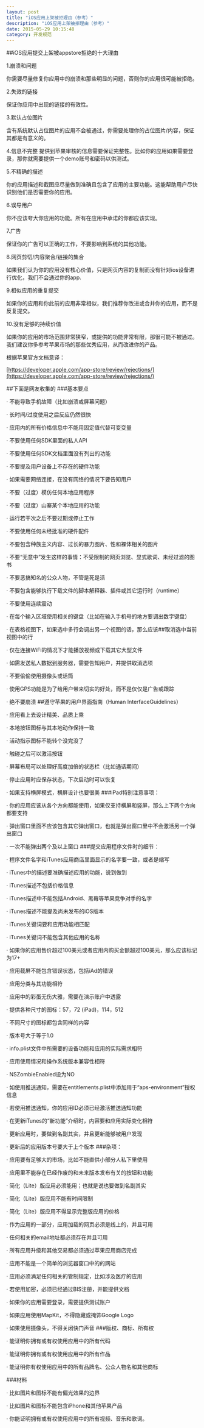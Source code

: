 ```yaml
---
layout: post
title: "iOS应用上架被拒理由（参考）"
description: "iOS应用上架被拒理由（参考）"
date: 2015-05-29 10:15:48
category: 开发规范
---
```

##iOS应用提交上架被appstore拒绝的十大理由 

1.崩溃和问题

你需要尽量修复你应用中的崩溃和那些明显的问题，否则你的应用很可能被拒绝。

2.失效的链接

保证你应用中出现的链接的有效性。

3.默认占位图片

含有系统默认占位图片的应用不会被通过，你需要处理你的占位图片/内容，保证其都是有意义的。

4.信息不完整
提供到苹果审核的信息需要保证完整性。比如你的应用如果需要登录，那你就需要提供一个demo账号和密码以供测试。

5.不精确的描述

你的应用描述和截图应尽量做到准确且包含了应用的主要功能。这能帮助用户尽快识别他们是否需要你的应用。

6.误导用户

你不应该夸大你应用的功能。所有在应用中承诺的你都应该实现。

7.广告

保证你的广告可以正确的工作，不要影响到系统的其他功能。

8.网页剪切/内容聚合/链接的集合

如果我们认为你的应用没有核心价值，只是网页内容的复制而没有针对ios设备进行优化，我们不会通过你的app.

9.相似应用的重复提交

如果你的应用和你此前的应用非常相似，我们推荐你改进或合并你的应用，而不是反复提交。

10.没有足够的持续价值

如果你的应用的市场范围非常狭窄，或提供的功能非常有限，那很可能不被通过。我们建议你多参考苹果市场的那些优秀应用，从而改进你的产品。


根据苹果官方文档意译：

[https://developer.apple.com/app-store/review/rejections/](https://developer.apple.com/app-store/review/rejections/)

##下面是网友收集的
###基本要点

·         不能导致手机故障（比如崩溃或屏幕问题）

·         长时间/过度使用之后反应仍然很快

·         应用内的所有价格信息中不能用固定值代替可变变量

·         不要使用任何SDK里面的私人API

·         不要使用任何SDK文档里面没有列出的功能

·         不要提及用户设备上不存在的硬件功能

·         如果需要网络连接，在没有网络的情况下要告知用户

·         不要（过度）模仿任何本地应用程序

·         不要（过度）山寨某个本地应用的功能

·         运行若干次之后不要过期或停止工作

·         不要使用任何未经批准的硬件配件

·         不要包含种族主义内容、过长的暴力图片、性和裸体相关的图片

·         不要“无意中”发生这样的事情：不受限制的网页浏览、显式歌词、未经过滤的图书

·         不要恶搞知名的公众人物，不管是死是活

·         不要包含能够执行下载文件的脚本解释器、插件或其它运行时（runtime）

·         不要使用连续震动

·         在每个输入区域使用相关的键盘（比如在输入手机号的地方要调出数字键盘）

·         在表格视图下，如果选中多行会调出另一个视图的话，那么应该##取消选中当前视图中的行

·         仅在连接WiFi的情况下才能播放视频或下载其它大型文件

·         如需发送私人数据到服务器，需要告知用户，并提供取消选项

·         不要偷偷使用摄像头或话筒

·         使用GPS功能是为了给用户带来切实的好处，而不是仅仅是广告或跟踪

·         绝不要崩溃
##遵守苹果的用户界面指南（Human InterfaceGuidelines）

·         应用看上去设计精美、品质上乘

·         本地按钮图标与其本地动作保持一致

·         活动指示图标不能转个没完没了

·         触碰之后可以激活按钮

·         屏幕布局可以处理好高度加倍的状态栏（比如通话期间）

·         停止应用时应保存状态，下次启动时可以恢复

·         如果支持横屏模式，横屏设计也要很美
###iPad特别注意事项：

·         你的应用应该从各个方向都能使用，如果仅支持横屏和竖屏，那么上下两个方向都要支持

·         弹出窗口里面不应该包含其它弹出窗口，也就是弹出窗口里中不会激活另一个弹出窗口

·         一次不能弹出两个及以上窗口
###提交应用程序文件时的细节：

·         程序文件名字和iTunes应用商店里面显示的名字要一致，或者是缩写

·         iTunes中的描述要准确描述应用的功能，说到做到

·         iTunes描述不包括价格信息

·         iTunes描述中不能包括Android、黑莓等苹果竞争对手的名字

·         iTunes描述不能提及尚未发布的iOS版本

·         iTunes关键词要和应用功能相匹配

·         iTunes关键词不能包含其他应用的名称

·         如果你的应用售价超过100美元或者应用内购买金额超过100美元，那么应该标记为17+

·         应用截屏不能包含错误状态，包括iAd的错误

·         应用分类与其功能相符

·         应用中的彩蛋无伤大雅，需要在演示账户中透露

·         提供各种尺寸的图标：57，72 (iPad)，114，512

·         不同尺寸的图标都包含同样的内容

·         版本号大于等于1.0

·         info.plist文件中所需要的设备功能和应用的实际需求相符

·         应用使用情况和操作系统版本兼容性相符

·         NSZombieEnabled设为NO 

·         如使用推送通知，需要在entitlements.plist中添加用于“aps-environment”授权信息

·         若使用推送通知，你的应用ID必须已经激活推送通知功能

·         在更新iTunes的“新功能”介绍时，内容要和应用实际变化相符

·         更新应用时，要做到名副其实，并且更新能够被用户发现

·         更新后的应用版本号要大于上个版本
###杂项：

·         应用要有足够大的市场，比如不能直供小部分人私下里使用

·         应用里不能存在已经作废的和未来版本发布有关的按钮和功能

·         简化（Lite）版应用必须能用；也就是说也要做到名副其实

·         简化（Lite）版应用不能有时间限制

·         简化（Lite）版应用不得显示完整版应用的价格

·         作为应用的一部分，应用加载的网页必须是线上的，并且可用

·         任何相关的email地址都必须存在并且可用

·         所有应用升级和其他交易都必须通过苹果应用商店完成

·         应用不能是一个简单的浏览器窗口中的的网站

·         应用必须满足任何相关的管制规定，比如涉及医疗的应用

·         若使用加密，必须已经通过BIS注册，并能提供文档

·         如果你的应用需要登录，需要提供测试账户

·         如果应用使用MapKit，不得隐藏或掩饰Google Logo

·         如果使用摄像头，不得关闭快门声音
###版权、商标、所有权

·         能证明你拥有或有权使用应用中的所有代码

·         能证明你拥有或有权使用应用中的所有作品

·         能证明你有权使用应用中的所有品牌名、公众人物名和其他商标

###材料

·         比如图片和图标不能有偏光效果的边界

·         比如图片和图标不能包含iPhone和其他苹果产品

·         你能证明拥有或有权使用应用中的所有视频、音乐和歌词。

 

